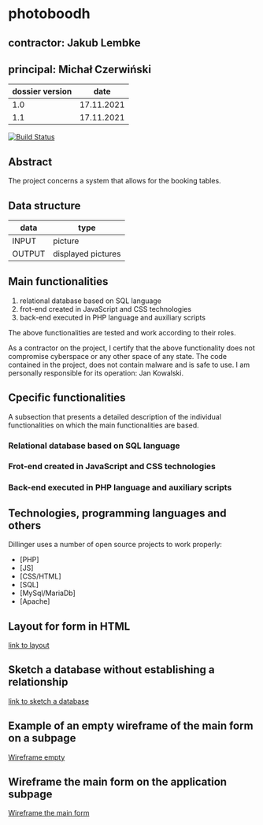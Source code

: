 # photoboodh

## contractor: Jakub Lembke
## principal: Michał Czerwiński


| dossier version | date |
| ------ | ------ |
| 1.0 | 17.11.2021 |
| 1.1 | 17.11.2021 |

[![Build Status](https://travis-ci.org/joemccann/dillinger.svg?branch=master)](https://travis-ci.org/joemccann/dillinger)

## Abstract 
The project concerns a system that allows for the booking tables.

## Data structure

| data | type |
| ------ | ------ |
| INPUT | picture |
| OUTPUT | displayed pictures |

## Main functionalities

1. relational database based on SQL language
2. frot-end created in JavaScript and CSS technologies
3. back-end executed in PHP language and auxiliary scripts

The above functionalities are tested and work according to their roles.

As a contractor on the project, I certify that the above functionality 
does not compromise cyberspace or any other space of any state. 
The code contained in the project, does not contain malware and is safe to use. 
I am personally responsible for its operation: Jan Kowalski.


## Cpecific functionalities

A subsection that presents a detailed description of the individual functionalities on which the main functionalities are based.

### Relational database based on SQL language

### Frot-end created in JavaScript and CSS technologies

### Back-end executed in PHP language and auxiliary scripts

## Technologies, programming languages and others

Dillinger uses a number of open source projects to work properly:

- [PHP]
- [JS]
- [CSS/HTML]
- [SQL]
- [MySql/MariaDb]
- [Apache]

## Layout for form in HTML

[link to layout][form]

## Sketch a database without establishing a relationship

[link to sketch a database][db]

## Example of an empty wireframe of the main form on a subpage

[Wireframe empty][wireframeExample]

## Wireframe the main form on the application subpage

[Wireframe the main form][wireframeMain]

 [form]: https://github.com/Michal3456/4ati/blob/main/11/Sprites/Layout.jpg

 [db]: https://github.com/Michal3456/4ati/blob/main/11/Sprites/diagram.jpg

 [wireframeExample]: https://github.com/Michal3456/4ati/blob/main/11/Sprites/wireframe%20subpage_simple.jpg
 
 [wireframeMain]: https://github.com/Michal3456/4ati/blob/main/11/Sprites/a_wireframe_subpage_with_the_main_application_form.jpg

